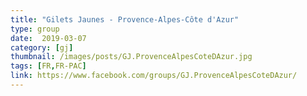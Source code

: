 ```yaml
---
title: "Gilets Jaunes - Provence-Alpes-Côte d'Azur"
type: group
date:  2019-03-07
category: [gj]
thumbnail: /images/posts/GJ.ProvenceAlpesCoteDAzur.jpg
tags: [FR,FR-PAC]
link: https://www.facebook.com/groups/GJ.ProvenceAlpesCoteDAzur/
---
```

